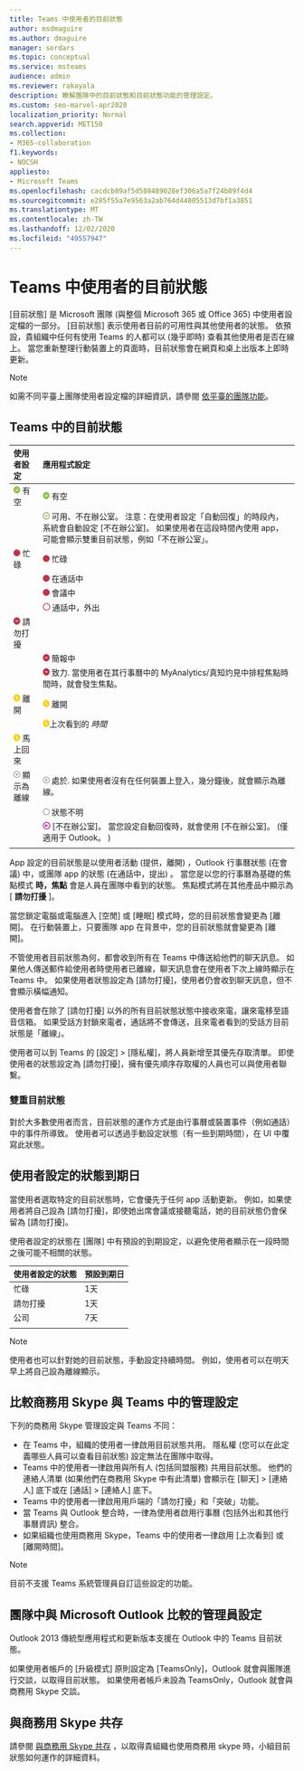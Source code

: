 ```yaml
---
title: Teams 中使用者的目前狀態
author: msdmaguire
ms.author: dmaguire
manager: serdars
ms.topic: conceptual
ms.service: msteams
audience: admin
ms.reviewer: rakayala
description: 瞭解團隊中的目前狀態和目前狀態功能的管理設定。
ms.custom: seo-marvel-apr2020
localization_priority: Normal
search.appverid: MET150
ms.collection:
- M365-collaboration
f1.keywords:
- NOCSH
appliesto:
- Microsoft Teams
ms.openlocfilehash: cacdcb89af5d588489028ef306a5a7f24b89f4d4
ms.sourcegitcommit: e285f55a7e9563a2ab764d44805513d7bf1a3851
ms.translationtype: MT
ms.contentlocale: zh-TW
ms.lasthandoff: 12/02/2020
ms.locfileid: "49557947"
---
```

# <a name="user-presence-in-teams"></a>Teams 中使用者的目前狀態

[目前狀態] 是 Microsoft 團隊 (與整個 Microsoft 365 或 Office 365) 中使用者設定檔的一部分。 [目前狀態] 表示使用者目前的可用性與其他使用者的狀態。 依預設，貴組織中任何有使用 Teams 的人都可以 (幾乎即時) 查看其他使用者是否在線上。 當您重新整理行動裝置上的頁面時，目前狀態會在網頁和桌上出版本上即時更新。

 > [!Note]
 > 如需不同平臺上團隊使用者設定檔的詳細資訊，請參閱 [依平臺的團隊功能](https://support.microsoft.com/office/teams-features-by-platform-debe7ff4-7db4-4138-b7d0-fcc276f392d3)。

## <a name="presence-states-in-teams"></a>Teams 中的目前狀態

|使用者設定|應用程式設定|
|:--- |:---|
| ![實心圓圈綠色核取記號，表示目前狀態為有空](media/Presence_Available.png) 有空|![實心圓圈綠色核取記號，表示目前狀態為有空](media/Presence_Available.png) 有空|
|| ![空心圓圈綠色核取記號，表示外出並有空](media/Presence_Available_OOF.png) 可用、不在辦公室。 注意：在使用者設定「自動回復」的時段內，系統會自動設定 [不在辦公室]。 如果使用者在這段時間內使用 app，可能會顯示雙重目前狀態，例如「不在辦公室」。 |
|  ![紅色實心圓圈，表示忙碌](media/Presence_Busy.png) 忙碌 |  ![紅色實心圓圈，表示忙碌](media/Presence_Busy.png) 忙碌  |
|| ![紅色實心圓圈，表示通話中忙碌](media/Presence_Busy.png) 在通話中|
|| ![紅色實心圓圈，表示會議中忙碌](media/Presence_Busy.png) 會議中 |
|| ![紅色空心圓圈，表示忙碌](media/Presence_Busy_OOF.png) 通話中，外出|
|  ![紅色圓圈加白線，表示請勿打擾](media/Presence_DND.png) 請勿打擾 ||
|| ![紅色圓圈加白線，表示簡報中](media/Presence_DND.png) 簡報中|
|| ![紅色圓圈加白線，表示專注](media/Presence_DND.png) 致力. 當使用者在其行事曆中的 MyAnalytics/真知灼見中排程焦點時間時，就會發生焦點。|
| ![黃色時鐘圖示，表示離開](media/Presence_Away.png) 離開| ![黃色時鐘圖示，表示離開](media/Presence_Away.png) 離開|
|| ![黃色時鐘圖示，表示離開](media/Presence_Away.png)上次看到的 *時間*|
|![黃色時鐘圖示，表示離開，馬上回來](media/Presence_Away.png) 馬上回來| |
|![灰色圓圈帶 x，表示離線](media/Presence_Offline.png) 顯示為離線|![灰色圓圈帶 x，表示離線](media/Presence_Offline.png) 處於.  如果使用者沒有在任何裝置上登入，幾分鐘後，就會顯示為離線。 | |
|| ![空心灰色圓圈，表示狀態不明](media/Presence_Unknown.png) 狀態不明|
|| ![紫色圓圈加箭號，表示外出](media/Presence_OOF.png) [不在辦公室]。 當您設定自動回復時，就會使用 [不在辦公室]。  (僅適用于 Outlook。 )  |
|||

App 設定的目前狀態是以使用者活動 (提供，離開) ，Outlook 行事曆狀態 (在會議) 中，或團隊 app 的狀態 (在通話中，提出) 。 當您是以您的行事曆為基礎的焦點模式 **時，焦點** 會是人員在團隊中看到的狀態。 焦點模式將在其他產品中顯示為 [ **請勿打擾** ]。

當您鎖定電腦或電腦進入 [空閒] 或 [睡眠] 模式時，您的目前狀態會變更為 [離開]。 在行動裝置上，只要團隊 app 在背景中，您的目前狀態就會變更為 [離開]。

不管使用者目前狀態為何，都會收到所有在 Teams 中傳送給他們的聊天訊息。 如果他人傳送郵件給使用者時使用者已離線，聊天訊息會在使用者下次上線時顯示在 Teams 中。 如果使用者狀態設定為 [請勿打擾]，使用者仍會收到聊天訊息，但不會顯示橫幅通知。

使用者會在除了 [請勿打擾] 以外的所有目前狀態狀態中接收來電，讓來電移至語音信箱。 如果受話方封鎖來電者，通話將不會傳送，且來電者看到的受話方目前狀態是「離線」。

使用者可以到 Teams 的 [設定]  >  [隱私權]，將人員新增至其優先存取清單。 即使使用者的狀態設定為 [請勿打擾]，擁有優先順序存取權的人員也可以與使用者聯繫。

### <a name="dual-presence"></a>雙重目前狀態

  對於大多數使用者而言，目前狀態的運作方式是由行事曆或裝置事件（例如通話）中的事件所導致。 使用者可以透過手動設定狀態（有一些到期時間），在 UI 中覆寫此狀態。

## <a name="user-configured-states-expiration"></a>使用者設定的狀態到期日

當使用者選取特定的目前狀態時，它會優先于任何 app 活動更新。 例如，如果使用者將自己設為 [請勿打擾]，即使她出席會議或接聽電話，她的目前狀態仍會保留為 [請勿打擾]。

使用者設定的狀態在 [團隊] 中有預設的到期設定，以避免使用者顯示在一段時間之後可能不相關的狀態。

|使用者設定的狀態|預設到期日|
|:--- |:---|
| 忙碌|1天|
| 請勿打擾|1天|
| 公司|7天|
|||

> [!NOTE]
> 使用者也可以針對她的目前狀態，手動設定持續時間。 例如，使用者可以在明天早上將自己設為離線顯示。

## <a name="admin-settings-in-teams-compared-to-skype-for-business"></a>比較商務用 Skype 與 Teams 中的管理設定

下列的商務用 Skype 管理設定與 Teams 不同：

- 在 Teams 中，組織的使用者一律啟用目前狀態共用。 隱私權 (您可以在此定義哪些人員可以查看目前狀態) 設定無法在團隊中取得。
- Teams 中的使用者一律啟用與所有人 (包括同盟服務) 共用目前狀態。 他們的連絡人清單 (如果他們在商務用 Skype 中有此清單) 會顯示在 [聊天] > [連絡人] 底下或在 [通話] > [連絡人] 底下。
- Teams 中的使用者一律啟用用戶端的「請勿打擾」和「突破」功能。
- 當 Teams 與 Outlook 整合時，一律為使用者啟用行事曆 (包括外出和其他行事曆資訊) 整合。
- 如果組織也使用商務用 Skype，Teams 中的使用者一律啟用 [上次看到] 或 [離開時間]。

> [!NOTE]
> 目前不支援 Teams 系統管理員自訂這些設定的功能。

## <a name="admin-settings-in-teams-compared-to-microsoft-outlook"></a>團隊中與 Microsoft Outlook 比較的管理員設定

Outlook 2013 傳統型應用程式和更新版本支援在 Outlook 中的 Teams 目前狀態。

如果使用者帳戶的 [升級模式] 原則設定為 [TeamsOnly]，Outlook 就會與團隊進行交談，以取得目前狀態。 如果使用者帳戶未設為 TeamsOnly，Outlook 就會與商務用 Skype 交談。

## <a name="coexistence-with-skype-for-business"></a>與商務用 Skype 共存

請參閱 [與商務用 Skype 共存](coexistence-chat-calls-presence.md) ，以取得貴組織也使用商務用 skype 時，小組目前狀態如何運作的詳細資料。

